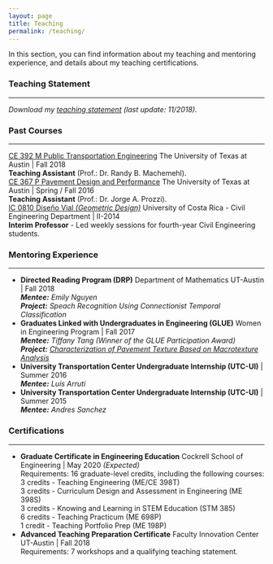 ```yaml
---
layout: page
title: Teaching
permalink: /teaching/
---
```


In this section, you can find information about my teaching and mentoring experience, and details about my teaching certifications.

### Teaching Statement
___
<i>Download my [teaching statement](/downloads/teaching_statement.pdf) (last update: 11/2018).</i>

### Past Courses
___

[CE 392 M Public Transportation Engineering](/downloads/2018_syllabus.pdf) The University of Texas at Austin | Fall 2018 <br>
<b>Teaching Assistant</b> (Prof.: Dr. Randy B. Machemehl). <br>
[CE 367 P Pavement Design and Performance](/downloads/2016_syllabus.pdf) The University of Texas at Austin | Spring / Fall 2016 <br>
<b>Teaching Assistant</b> (Prof.: Dr. Jorge A. Prozzi). <br>
[IC 0810 Diseño Vial <i>(Geometric Design)</i>](/downloads/2014_programa.pdf) University of Costa Rica - Civil Engineering Department  | II-2014 <br>
<b>Interim Professor</b> - Led weekly sessions for fourth-year Civil Engineering students.

### Mentoring Experience
___
- <b>Directed Reading Program (DRP)</b> Department of Mathematics UT-Austin  | Fall 2018 <br>
<i><b>Mentee:</b> Emily Nguyen <br>
<b>Project:</b> Speach Recognition Using Connectionist Temporal Classification</i><br>
- <b>Graduates Linked with Undergraduates in Engineering (GLUE)</b> Women in Engineering Program | Fall 2017 <br>
<i><b>Mentee:</b> Tiffany Tang <i>(Winner of the GLUE Participation Award)</i> <br>
<b>Project:</b> [Characterization of Pavement Texture Based on Macrotexture Analysis](/downloads/2017_GLUE.pdf)</i><br>
- <b>University Transportation Center Undergraduate Internship (UTC-UI)</b> | Summer 2016 <br>
<i><b>Mentee:</b> Luis Arruti <br></i>
- <b>University Transportation Center Undergraduate Internship (UTC-UI)</b> | Summer 2015 <br>
<i><b>Mentee:</b> Andres Sanchez</i>

### Certifications
___
- <b>Graduate Certificate in Engineering Education</b> Cockrell School of Engineering | May 2020 <i>(Expected)</i> <br>
Requirements: 16 graduate-level credits, including the following courses: <br>
3 credits - Teaching Engineering (ME/CE 398T) <br>
3 credits - Curriculum Design and Assessment in Engineering (ME 398S)<br>
3 credits - Knowing and Learning in STEM Education (STM 385)<br>
6 credits - Teaching Practicum (ME 698P)<br>
1 credit - Teaching Portfolio Prep (ME 198P)<br>
- <b>Advanced Teaching Preparation Certificate</b> Faculty Innovation Center UT-Austin | Fall 2018<br>
Requirements: 7 workshops and a qualifying teaching statement.
